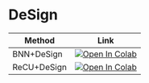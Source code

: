 # DeSign

| Method        | Link |
| -----------   | ----------- |
| BNN+DeSign    | [![Open In Colab](https://colab.research.google.com/assets/colab-badge.svg)](https://colab.research.google.com/github/bemc22/DeSign/blob/main/BNN/notebooks/demo_train.ipynb)       |
| ReCU+DeSign   | [![Open In Colab](https://colab.research.google.com/assets/colab-badge.svg)](https://colab.research.google.com/github/bemc22/DeSign/blob/main/ReCU/notebooks/run_recu.ipynb)         |
